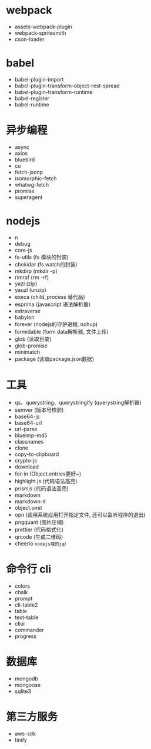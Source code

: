 # webpack

* assets-webpack-plugin
* webpack-spritesmith
* cson-loader

# babel

* babel-plugin-import
* babel-plugin-transform-object-rest-spread
* babel-plugin-transform-runtime
* babel-register
* babel-runtime

# 异步编程

* async
* axios
* bluebird
* co
* fetch-jsonp
* isomorphic-fetch
* whatwg-fetch
* promise
* superagent

# nodejs
* n
* debug
* core-js
* fs-utils (fs 模块的封装)
* chokidar (fs.watch的封装)
* mkdirp (mkdir -p)
* rimraf (rm -rf)
* yazl (zip)
* yauzl (unzip)
* execa (child_process 替代品)
* esprima (javascript 语法解析器)
* estraverse
* babylon
* forever (nodejs的守护进程, nohup)
* formidable (form data解析器, 文件上传)
* glob (读取目录)
* glob-promise
* minimatch
* package (读取package.json数据)

# 工具

* qs、querystring、querystringify (querystring解析器)
* semver (版本号校验)
* base64-js
* base64-url
* url-parse
* blueimp-md5
* classnames
* clone
* copy-to-clipboard
* crypto-js
* download
* for-in (Object.entries更好~)
* highlight.js (代码语法高亮)
* prismjs (代码语法高亮)
* markdown
* markdown-it
* object.omit
* opn (调用系统应用打开指定文件, 还可以监听程序的退出)
* pngquant (图片压缩)
* prettier (代码格式化)
* qrcode (生成二维码)
* cheerio `nodejs端的jq）`


# 命令行 cli

* colors
* chalk
* prompt
* cli-table2
* table
* text-table
* cliui
* commander
* progress

# 数据库

* mongodb
* mongoose
* sqlite3

# 第三方服务

* aws-sdk
* tinify